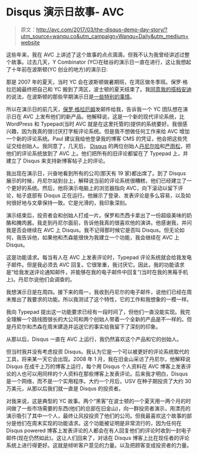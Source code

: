 # Disqus 演示日故事- AVC

> 原文：<http://avc.com/2017/03/the-disqus-demo-day-story/?utm_source=wanqu.co&utm_campaign=Wanqu+Daily&utm_medium=website>

这些年来，我在 AVC 上讲述了这个故事的点点滴滴，但我不认为我曾经讲述过整个故事。过去几天，Y Combinator (YC)在硅谷的演示日一直在进行，这让我想起了十年前在波斯顿(YC 创业的地方)的演示日:

那是 2007 年的夏天，当时 YC 会在波斯顿做暑期班，在湾区做冬季班。保罗·格拉厄姆最终把自己和 YC 搬到了湾区，波士顿的夏天结束了。我[同意我的搭档安迪](https://twitter.com/aweissman/status/844344892340011008)的说法，在波斯顿的那些早期演示日是[一些特别的事情](https://avc.com/2007/08/y-combinator/)。

所以在演示日的前几天，[保罗·格拉厄姆](https://twitter.com/paulg)发邮件给我，告诉我一个 YC 团队想在演示日在 AVC 上发布他们的新产品。他解释说，这是一个新的现代评论系统，比 WordPress 和 Typepad(当时 AVC 就是在这里托管的)提供的系统要好。我很感兴趣，因为我真的很讨厌打字板评论系统。但是我不想做任何工作来给 AVC 增加一个新的评论系统。Paul 建议我给他登录我的博客 CMS 的凭证，他会把这些凭证交给创始人。我同意了，几天后， [Disqus](https://disqus.com/) 的两位创始人[丹尼尔哈](https://twitter.com/danielha)和[严雨松](https://twitter.com/jasonyan)，把他们的评论系统放到了 AVC 上。他们把所有的旧评论都留在了 Typepad 上，并建立了 Disqus 来支持新博客帖子上的评论。

我出现在演示日，兴奋地看到所有的公司(那天有 19 家)都出席了。到了 Disqus 展示的时候，丹尼尔站到台上，解释说当前的评论系统很糟糕，他们已经建立了一个更好的系统。然后，他将演示电脑上的浏览器指向 AVC，向下滚动以留下评论，帖子底部有 Disqus 正在运行。他展示了登录、发表评论是多么容易，以及如何很好地与文章保持一致。它是光滑的，我印象深刻。

演示结束后，投资者会和创始人打成一片。保罗和杰西卡拿出了一份超级美味的奶酪和腌肉酱。我走到丹尼尔面前，告诉他我真的很喜欢他的演讲。他感谢我，并问我是否会继续在 AVC 上 Disqus。我不记得那时候它是否叫 Disqus。但无论如何，我告诉他，如果他和杰森能很快为我建立一个功能，我会继续在 AVC 上 Disqus。

这是功能请求。每当有人在 AVC 上发表评论时，Typepad 评论系统就会给我发电子邮件。但是我必须去 AVC 回复。它很笨重，我讨厌它。因此，我的功能请求是“给我发送评论通知邮件，并能够在我的电子邮件中回复”(当时在我的黑莓手机上)。丹尼尔说他们会调查的。

我想演示日是在周四。接下来的周一，我收到丹尼尔的电子邮件，说他们已经在周末推出了我要求的功能。所以我测试了这个特性，它的工作和我想象的一模一样。

我向 Typepad 提出这一功能要求已经有一段时间了，但他们一直没能实现。我完全理解一个路线图很长的大公司和两个创始人带着一个全新的产品是不一样的。但是丹尼尔和杰森在周末建造并运送它的事实给我留下了深刻的印象。

从那以后，Disqus 一直在 AVC 上运行，我仍然喜欢这个产品和它的创始人。

但当时我并没有考虑投资 Disqus。我认为它是一个可以被更好的评论系统取代的工具，将来某一天它会出现。2008 年 1 月，我在旧金山采访了丹尼尔，他解释说 Disqus 在成千上万的博客上运行，每个用 Disqus 个人资料在 AVC 博客上发表评论的人也可以用同样的个人资料在那些博客上发表评论。后来我才明白，Disqus 是一个网络，而不是一个实用程序。大约一个月后，USV 在种子期投资了大约 30 万美元，从那以后我们就一直是 Disqus 的投资者。

对我来说，这是典型的 YC 故事。两个“黑客”在波士顿的一个夏天用一两个月的时间做了一些市场需要的东西(他们的总部在旧金山)，向一群投资者演示，用漂亮的演示吸引了其中一个人，最终让风投投资了他们的公司。但我最喜欢这个故事的部分是他们在周末实现的功能请求。这个功能被证明是非常流行的，因为任何在 Disqus powered 博客上发表评论的人都会在有人回复他们的评论时收到一封电子邮件(现在仍然如此)。这让人们回来了，对话在 Disqus 博客上比在现任者的评论系统上进行得更好。这就是倾听客户意见的力量。以及把顾客变成投资者的力量。